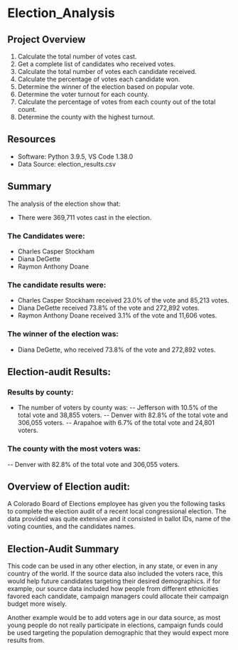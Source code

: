 # Election_Analysis

## Project Overview

1. Calculate the total number of votes cast.
2. Get a complete list of candidates who received votes.
3. Calculate the total number of votes each candidate received.
4. Calculate the percentage of votes each candidate won.
5. Determine the winner of the election based on popular vote.
6. Determine the voter turnout for each county.
7. Calculate the percentage of votes from each county out of the total count.
8. Determine the county with the highest turnout.

## Resources
- Software: Python 3.9.5, VS Code 1.38.0
- Data Source: election_results.csv

## Summary
The analysis of the election show that:
- There were 369,711 votes cast in the election.

### The Candidates were:
- Charles Casper Stockham
- Diana DeGette
- Raymon Anthony Doane

### The candidate results were:
- Charles Casper Stockham received 23.0% of the vote and 85,213 votes.
- Diana DeGette received 73.8% of the vote and 272,892 votes.
- Raymon Anthony Doane received 3.1% of the vote and 11,606 votes.

### The winner of the election was:
- Diana DeGette, who received 73.8% of the vote and 272,892 votes.

## Election-audit Results:

### Results by county:
- The number of voters by county was:
-- Jefferson with 10.5% of the total vote and 38,855 voters.
-- Denver with 82.8% of the total vote and 306,055 voters.
-- Arapahoe with 6.7% of the total vote and 24,801 voters.

### The county with the most voters was:
-- Denver with 82.8% of the total vote and 306,055 voters.

## Overview of Election audit:
A Colorado Board of Elections employee has given you the following tasks to complete the election audit of a recent local congressional election. The data provided was quite extensive and it consisted in ballot IDs, name of the voting counties, and the candidates names.

## Election-Audit Summary
This code can be used in any other election, in any state, or even in any country of the world.
If the source data also included the voters race, this would help future candidates targeting their desired demographics.
if for example, our source data included how people from different ethnicities favored each candidate, campaign managers could allocate their campaign budget more wisely.

Another example would be to add voters age in our data source, as most young people do not really participate in elections, campaign funds could be used targeting the population demographic that they would expect more results from.



